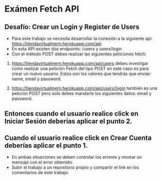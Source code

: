 # Exámen Fetch API

## Desafío: Crear un Login y Register de Users

- Para este trabajo se necesita desarrollar la conexión a la siguiente api: https://tiendavirtualmern.herokuapp.com/api
- En esta API existen dos endpoints: /users y users/login
- Con el método POST debes realizar las siguientes peticiones fetch:

1. https://tiendavirtualmern.herokuapp.com/api/users debes investigar como realizar una petición Fetch del tipo POST en este caso es para crear un nuevo usuario.
   Estos son los valores que tendrás que enviar: name, email y password.

2. https://tiendavirtualmern.herokuapp.com/api/users/login también es una petición POST pero solo debes mandarle los siguientes datos: email y password.

## Entonces cuando el usuario realice click en Iniciar Sesión deberías aplicar el punto 2.

## Cuando el usuario realice click en Crear Cuenta deberías aplicar el punto 1.

- En ambas situaciones se deben controlar los errores y mostar un mensaje con el error obtenido.
- Subir el trabajo a un repositorio propio y compartir el link en los comentarios de este trabajo.
